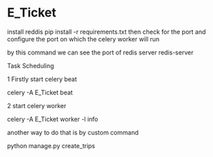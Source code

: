 # E_Ticket


install reddis 
pip install -r requirements.txt
then check for the port and configure the port on which the celery worker will run 

by this command we can see the port of redis server
redis-server


Task Scheduling 

1 Firstly start celery beat

celery -A E_Ticket beat 

2  start celery worker  

celery -A E_Ticket worker -l info




another way to do that is by custom command 

python manage.py create_trips

